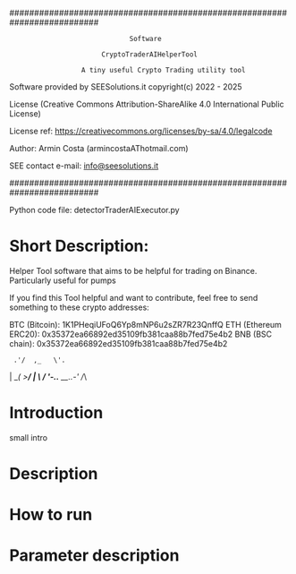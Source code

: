 ##########################################################################

                                  Software
                                      
                           CryptoTraderAIHelperTool
                                        
                      A tiny useful Crypto Trading utility tool
   


 Software provided by SEESolutions.it
 copyright(c) 2022 - 2025

 License (Creative Commons Attribution-ShareAlike 4.0 International Public License)
 
 License ref: https://creativecommons.org/licenses/by-sa/4.0/legalcode


 Author: Armin Costa (armincostaAThotmail.com) 
 
 SEE contact e-mail: info@seesolutions.it

##########################################################################

Python code file: detectorTraderAIExecutor.py

# Short Description:

 Helper Tool software that aims to be helpful for trading on Binance. Particularly useful for pumps
 
 If you find this Tool helpful and want to contribute, feel free to send something to these crypto addresses:
 
 BTC (Bitcoin): 1K1PHeqiUFoQ6Yp8mNP6u2sZR7R23QnffQ
 ETH (Ethereum ERC20): 0x35372ea66892ed35109fb381caa88b7fed75e4b2
 BNB (BSC chain): 0x35372ea66892ed35109fb381caa88b7fed75e4b2
 
     .'/  ,_   \'.
   |  \__( >__/  |
   \             /
    '-..__ __..-'
         /_\
         
         
 # Introduction
 
 small intro
 
 # Description
 
 # How to run
 
 # Parameter description
 
